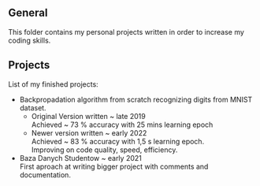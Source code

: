 ## General
This folder contains my personal projects written in order to increase my coding skills.

## Projects
List of my finished projects:
* Backpropadation algorithm from scratch recognizing digits from MNIST dataset.
    * Original Version written ~ late 2019  
        Achieved ~ 73 % accuracy with 25 mins learning epoch
    * Newer version written ~ early 2022  
        Achieved ~ 83 % accuracy with 1,5 s learning epoch.  
        Improving on code quality, speed, efficiency.
* Baza Danych Studentow ~ early 2021  
    First aproach at writing bigger project with comments and documentation.
